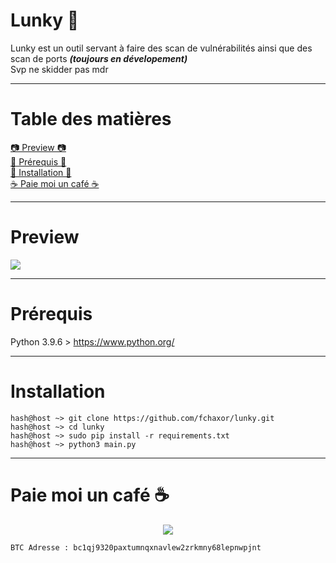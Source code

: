 # Lunky 🌟
Lunky est un outil servant à faire des scan de vulnérabilités ainsi que des scan de ports ***(toujours en dévelopement)***
<br>
Svp ne skidder pas mdr

-----

# Table des matières
<a href="https://github.com/fchaxor/Lunky#preview">📷 Preview 📷</a>
<br>
<a href="https://github.com/fchaxor/Lunky#prérequis">📜 Prérequis 📜</a>
<br>
<a href="https://github.com/fchaxor/Lunky#installation">💽 Installation 💽</a>
<br>
<a href="https://github.com/fchaxor/Lunky#paie-moi-un-caf%C3%A9-">☕ Paie moi un café ☕</a>

-----

# Preview
<img src="https://cdn.discordapp.com/attachments/874808659706773584/876524067199549480/DeepinScreenshot_select-area_20210815195258.png">

-----

# Prérequis
Python 3.9.6 > https://www.python.org/

-----

# Installation

```
hash@host ~> git clone https://github.com/fchaxor/lunky.git
hash@host ~> cd lunky
hash@host ~> sudo pip install -r requirements.txt
hash@host ~> python3 main.py
```

-----

# Paie moi un café ☕

<center><img src="https://cdn.discordapp.com/attachments/874808659706773584/876531972174929920/BTC_Logo.png"></center>

```
BTC Adresse : bc1qj9320paxtumnqxnavlew2zrkmny68lepnwpjnt
```
